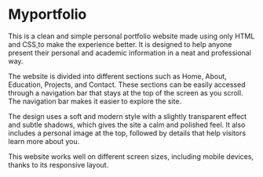 # Myportfolio
This is a clean and simple personal portfolio website made using only HTML and CSS,to make the experience better. It is designed to help anyone present their personal and academic information in a neat and professional way.

The website is divided into different sections such as Home, About, Education, Projects, and Contact. These sections can be easily accessed through a navigation bar that stays at the top of the screen as you scroll. The navigation bar makes it easier to explore the site.

The design uses a soft and modern style with a slightly transparent effect and subtle shadows, which gives the site a calm and polished feel. It also includes a personal image at the top, followed by details that help visitors learn more about you.

This website works well on different screen sizes, including mobile devices, thanks to its responsive layout.
